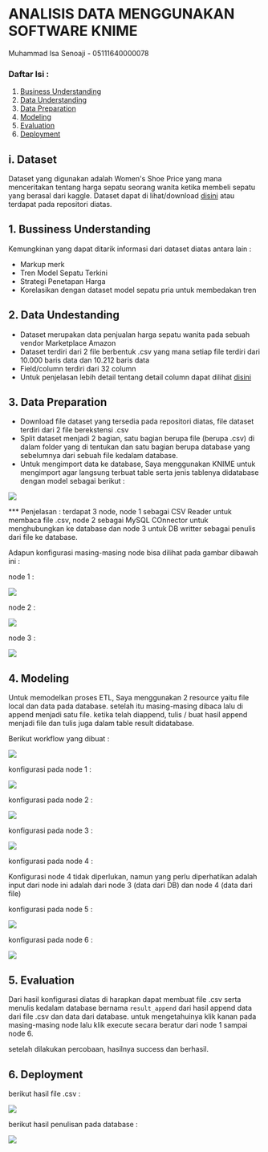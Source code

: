 # ANALISIS DATA MENGGUNAKAN SOFTWARE KNIME

Muhammad Isa Senoaji - 05111640000078

### Daftar Isi :

1. [Business Understanding](#1-bussiness-understanding)
2. [Data Understanding](#2-data-undestanding)
3. [Data Preparation](#3-data-preparation)
4. [Modeling](#4-modeling)
5. [Evaluation](#5-evaluation)
6. [Deployment](#6-deployment)

## i. Dataset

Dataset yang digunakan adalah Women's Shoe Price yang mana menceritakan tentang harga sepatu seorang wanita ketika membeli sepatu yang berasal dari kaggle. Dataset dapat di lihat/download <a href="https://www.kaggle.com/datafiniti/womens-shoes-prices">disini</a> atau terdapat pada repositori diatas.

## 1. Bussiness Understanding

Kemungkinan yang dapat ditarik informasi dari dataset diatas antara lain :
- Markup merk
- Tren Model Sepatu Terkini
- Strategi Penetapan Harga
- Korelasikan dengan dataset model sepatu pria untuk membedakan tren


## 2. Data Undestanding

- Dataset merupakan data penjualan harga sepatu wanita pada sebuah vendor Marketplace Amazon
- Dataset terdiri dari 2 file berbentuk .csv yang mana setiap file terdiri dari 10.000 baris data dan 10.212 baris data
- Field/column terdiri dari 32 column
- Untuk penjelasan lebih detail tentang detail column dapat dilihat <a href="https://developer.datafiniti.co/docs/product-data-schema">disini</a>

## 3. Data Preparation

- Download file dataset yang tersedia pada repositori diatas, file dataset terdiri dari 2 file berekstensi .csv
- Split dataset menjadi 2 bagian, satu bagian berupa file (berupa .csv) di dalam folder yang di tentukan dan satu bagian berupa database yang sebelumnya dari sebuah file kedalam database. 
- Untuk mengimport data ke database, Saya menggunakan KNIME untuk mengimport agar langsung terbuat table serta jenis tablenya didatabase dengan model sebagai berikut :

<img src="/KNIME-Analitytics/resource/screenshot/Screenshot (10).png">

*** Penjelasan : terdapat 3 node, node 1 sebagai CSV Reader untuk membaca file .csv, node 2 sebagai MySQL COnnector untuk menghubungkan ke database dan node 3 untuk DB writter sebagai penulis dari file ke database.

Adapun konfigurasi masing-masing node bisa dilihat pada gambar dibawah ini :

node 1 :

<img src="/KNIME-Analitytics/resource/screenshot/Screenshot (21).png">

node 2 :

<img src="/KNIME-Analitytics/resource/screenshot/Screenshot (9).png">

node 3 :

<img src="/KNIME-Analitytics/resource/screenshot/Screenshot (11).png">

## 4. Modeling

Untuk memodelkan proses ETL, Saya menggunakan 2 resource yaitu file local dan data pada database. setelah itu masing-masing dibaca lalu di append menjadi satu file. ketika telah diappend, tulis / buat hasil append menjadi file dan tulis juga dalam table result didatabase. 

Berikut workflow yang dibuat :

<img src="/KNIME-Analitytics/resource/screenshot/Screenshot (19).png">

konfigurasi pada node 1 :

<img src="/KNIME-Analitytics/resource/screenshot/Screenshot (14).png">

konfigurasi pada node 2 :

<img src="/KNIME-Analitytics/resource/screenshot/Screenshot (15).png">

konfigurasi pada node 3 :

<img src="/KNIME-Analitytics/resource/screenshot/Screenshot (16).png">

konfigurasi pada node 4 :

Konfigurasi node 4 tidak diperlukan, namun yang perlu diperhatikan adalah input dari node ini adalah dari node 3 (data dari DB) dan node 4 (data dari file)

konfigurasi pada node 5 :

<img src="/KNIME-Analitytics/resource/screenshot/Screenshot (17).png">

konfigurasi pada node 6 :

<img src="/KNIME-Analitytics/resource/screenshot/Screenshot (18).png">



## 5. Evaluation

Dari hasil konfigurasi diatas di harapkan dapat membuat file .csv serta menulis kedalam database bernama ``` result_append ``` dari hasil append data dari file .csv dan data dari database. untuk mengetahuinya klik kanan pada masing-masing node lalu klik execute secara beratur dari node 1 sampai node 6.

setelah dilakukan percobaan, hasilnya success dan berhasil.


## 6. Deployment

berikut hasil file .csv :

<img src="/KNIME-Analitytics/resource/screenshot/Screenshot (22).png">


berikut hasil penulisan pada database :

<img src="/KNIME-Analitytics/resource/screenshot/Screenshot (23).png">


